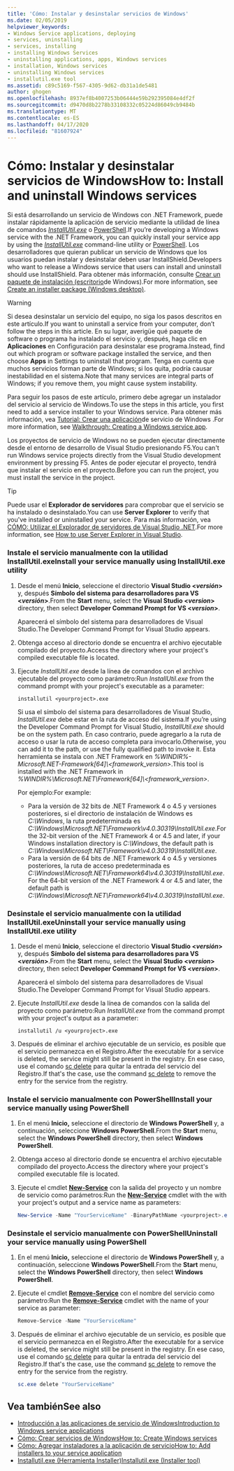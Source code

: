 ```yaml
---
title: 'Cómo: Instalar y desinstalar servicios de Windows'
ms.date: 02/05/2019
helpviewer_keywords:
- Windows Service applications, deploying
- services, uninstalling
- services, installing
- installing Windows Services
- uninstalling applications, apps, Windows services
- installation, Windows services
- uninstalling Windows services
- installutil.exe tool
ms.assetid: c89c5169-f567-4305-9d62-db31a1de5481
author: ghogen
ms.openlocfilehash: 8937ef8b4007253b06444e59b292395084e4df2f
ms.sourcegitcommit: d9470d8b2278b33108332c05224d86049cb9484b
ms.translationtype: MT
ms.contentlocale: es-ES
ms.lasthandoff: 04/17/2020
ms.locfileid: "81607924"
---
```

# <a name="how-to-install-and-uninstall-windows-services"></a><span data-ttu-id="9c0c3-102">Cómo: Instalar y desinstalar servicios de Windows</span><span class="sxs-lookup"><span data-stu-id="9c0c3-102">How to: Install and uninstall Windows services</span></span>

<span data-ttu-id="9c0c3-103">Si está desarrollando un servicio de Windows con .NET Framework, puede instalar rápidamente la aplicación de servicio mediante la utilidad de línea de comandos [*InstallUtil.exe*](../tools/installutil-exe-installer-tool.md) o [PowerShell](/powershell/scripting/overview).</span><span class="sxs-lookup"><span data-stu-id="9c0c3-103">If you’re developing a Windows service with the .NET Framework, you can quickly install your service app by using the [*InstallUtil.exe*](../tools/installutil-exe-installer-tool.md) command-line utility or [PowerShell](/powershell/scripting/overview).</span></span> <span data-ttu-id="9c0c3-104">Los desarrolladores que quieran publicar un servicio de Windows que los usuarios puedan instalar y desinstalar deben usar InstallShield.</span><span class="sxs-lookup"><span data-stu-id="9c0c3-104">Developers who want to release a Windows service that users can install and uninstall should use InstallShield.</span></span> <span data-ttu-id="9c0c3-105">Para obtener más información, consulte [Crear un paquete de instalación (escritorio](/visualstudio/deployment/deploying-applications-services-and-components#create-an-installer-package-windows-desktop)de Windows).</span><span class="sxs-lookup"><span data-stu-id="9c0c3-105">For more information, see [Create an installer package (Windows desktop)](/visualstudio/deployment/deploying-applications-services-and-components#create-an-installer-package-windows-desktop).</span></span>

> [!WARNING]
> <span data-ttu-id="9c0c3-106">Si desea desinstalar un servicio del equipo, no siga los pasos descritos en este artículo.</span><span class="sxs-lookup"><span data-stu-id="9c0c3-106">If you want to uninstall a service from your computer, don’t follow the steps in this article.</span></span> <span data-ttu-id="9c0c3-107">En su lugar, averigüe qué paquete de software o programa ha instalado el servicio y, después, haga clic en **Aplicaciones** en Configuración para desinstalar ese programa.</span><span class="sxs-lookup"><span data-stu-id="9c0c3-107">Instead, find out which program or software package installed the service, and then choose **Apps** in Settings to uninstall that program.</span></span> <span data-ttu-id="9c0c3-108">Tenga en cuenta que muchos servicios forman parte de Windows; si los quita, podría causar inestabilidad en el sistema.</span><span class="sxs-lookup"><span data-stu-id="9c0c3-108">Note that many services are integral parts of Windows; if you remove them, you might cause system instability.</span></span>

<span data-ttu-id="9c0c3-109">Para seguir los pasos de este artículo, primero debe agregar un instalador del servicio al servicio de Windows.</span><span class="sxs-lookup"><span data-stu-id="9c0c3-109">To use the steps in this article, you first need to add a service installer to your Windows service.</span></span> <span data-ttu-id="9c0c3-110">Para obtener más información, vea [Tutorial: Crear una aplicación](../windows-services/walkthrough-creating-a-windows-service-application-in-the-component-designer.md)de servicio de Windows .</span><span class="sxs-lookup"><span data-stu-id="9c0c3-110">For more information, see [Walkthrough: Creating a Windows service app](../windows-services/walkthrough-creating-a-windows-service-application-in-the-component-designer.md).</span></span>

<span data-ttu-id="9c0c3-111">Los proyectos de servicio de Windows no se pueden ejecutar directamente desde el entorno de desarrollo de Visual Studio presionando F5.</span><span class="sxs-lookup"><span data-stu-id="9c0c3-111">You can't run Windows service projects directly from the Visual Studio development environment by pressing F5.</span></span> <span data-ttu-id="9c0c3-112">Antes de poder ejecutar el proyecto, tendrá que instalar el servicio en el proyecto.</span><span class="sxs-lookup"><span data-stu-id="9c0c3-112">Before you can run the project, you must install the service in the project.</span></span>

> [!TIP]
> <span data-ttu-id="9c0c3-113">Puede usar el **Explorador de servidores** para comprobar que el servicio se ha instalado o desinstalado.</span><span class="sxs-lookup"><span data-stu-id="9c0c3-113">You can use **Server Explorer** to verify that you've installed or uninstalled your service.</span></span> <span data-ttu-id="9c0c3-114">Para más información, vea [CÓMO: Utilizar el Explorador de servidores de Visual Studio .NET](https://support.microsoft.com/help/316649/how-to-use-the-server-explorer-in-visual-studio-net-and-visual-studio).</span><span class="sxs-lookup"><span data-stu-id="9c0c3-114">For more information, see [How to use Server Explorer in Visual Studio](https://support.microsoft.com/help/316649/how-to-use-the-server-explorer-in-visual-studio-net-and-visual-studio).</span></span>

### <a name="install-your-service-manually-using-installutilexe-utility"></a><span data-ttu-id="9c0c3-115">Instale el servicio manualmente con la utilidad InstallUtil.exe</span><span class="sxs-lookup"><span data-stu-id="9c0c3-115">Install your service manually using InstallUtil.exe utility</span></span>

1. <span data-ttu-id="9c0c3-116">Desde el menú **Inicio**, seleccione el directorio **Visual Studio \<*versión*>** y, después **Símbolo del sistema para desarrolladores para VS \<*versión*>**.</span><span class="sxs-lookup"><span data-stu-id="9c0c3-116">From the **Start** menu, select the **Visual Studio \<*version*>** directory, then select **Developer Command Prompt for VS \<*version*>**.</span></span>

     <span data-ttu-id="9c0c3-117">Aparecerá el símbolo del sistema para desarrolladores de Visual Studio.</span><span class="sxs-lookup"><span data-stu-id="9c0c3-117">The Developer Command Prompt for Visual Studio appears.</span></span>

2. <span data-ttu-id="9c0c3-118">Obtenga acceso al directorio donde se encuentra el archivo ejecutable compilado del proyecto.</span><span class="sxs-lookup"><span data-stu-id="9c0c3-118">Access the directory where your project's compiled executable file is located.</span></span>

3. <span data-ttu-id="9c0c3-119">Ejecute *InstallUtil.exe* desde la línea de comandos con el archivo ejecutable del proyecto como parámetro:</span><span class="sxs-lookup"><span data-stu-id="9c0c3-119">Run *InstallUtil.exe* from the command prompt with your project's executable as a parameter:</span></span>

    ```console
    installutil <yourproject>.exe
    ```

     <span data-ttu-id="9c0c3-120">Si usa el símbolo del sistema para desarrolladores de Visual Studio, *InstallUtil.exe* debe estar en la ruta de acceso del sistema.</span><span class="sxs-lookup"><span data-stu-id="9c0c3-120">If you’re using the Developer Command Prompt for Visual Studio, *InstallUtil.exe* should be on the system path.</span></span> <span data-ttu-id="9c0c3-121">En caso contrario, puede agregarlo a la ruta de acceso o usar la ruta de acceso completa para invocarlo.</span><span class="sxs-lookup"><span data-stu-id="9c0c3-121">Otherwise, you can add it to the path, or use the fully qualified path to invoke it.</span></span> <span data-ttu-id="9c0c3-122">Esta herramienta se instala con .NET Framework en *%WINDIR%-Microsoft.NET-Framework[64]\\<framework_version\>*.</span><span class="sxs-lookup"><span data-stu-id="9c0c3-122">This tool is installed with the .NET Framework in *%WINDIR%\Microsoft.NET\Framework[64]\\<framework_version\>*.</span></span>

     <span data-ttu-id="9c0c3-123">Por ejemplo:</span><span class="sxs-lookup"><span data-stu-id="9c0c3-123">For example:</span></span>
     - <span data-ttu-id="9c0c3-124">Para la versión de 32 bits de .NET Framework 4 o 4.5 y versiones posteriores, si el directorio de instalación de Windows es *C:\Windows*, la ruta predeterminada es *C:\Windows\Microsoft.NET\Framework\v4.0.30319\InstallUtil.exe*.</span><span class="sxs-lookup"><span data-stu-id="9c0c3-124">For the 32-bit version of the .NET Framework 4 or 4.5 and later, if your Windows installation directory is *C:\Windows*, the default path is *C:\Windows\Microsoft.NET\Framework\v4.0.30319\InstallUtil.exe*.</span></span>
     - <span data-ttu-id="9c0c3-125">Para la versión de 64 bits de .NET Framework 4 o 4.5 y versiones posteriores, la ruta de acceso predeterminada es *C:\Windows\Microsoft.NET\Framework64\v4.0.30319\InstallUtil.exe*.</span><span class="sxs-lookup"><span data-stu-id="9c0c3-125">For the 64-bit version of the .NET Framework 4 or 4.5 and later, the default path is *C:\Windows\Microsoft.NET\Framework64\v4.0.30319\InstallUtil.exe*.</span></span>

### <a name="uninstall-your-service-manually-using-installutilexe-utility"></a><span data-ttu-id="9c0c3-126">Desinstale el servicio manualmente con la utilidad InstallUtil.exe</span><span class="sxs-lookup"><span data-stu-id="9c0c3-126">Uninstall your service manually using InstallUtil.exe utility</span></span>

1. <span data-ttu-id="9c0c3-127">Desde el menú **Inicio**, seleccione el directorio **Visual Studio \<*versión*>** y, después **Símbolo del sistema para desarrolladores para VS \<*versión*>**.</span><span class="sxs-lookup"><span data-stu-id="9c0c3-127">From the **Start** menu, select the **Visual Studio \<*version*>** directory, then select **Developer Command Prompt for VS \<*version*>**.</span></span>

     <span data-ttu-id="9c0c3-128">Aparecerá el símbolo del sistema para desarrolladores de Visual Studio.</span><span class="sxs-lookup"><span data-stu-id="9c0c3-128">The Developer Command Prompt for Visual Studio appears.</span></span>

2. <span data-ttu-id="9c0c3-129">Ejecute *InstallUtil.exe* desde la línea de comandos con la salida del proyecto como parámetro:</span><span class="sxs-lookup"><span data-stu-id="9c0c3-129">Run *InstallUtil.exe* from the command prompt with your project's output as a parameter:</span></span>

    ```console
    installutil /u <yourproject>.exe
    ```

3. <span data-ttu-id="9c0c3-130">Después de eliminar el archivo ejecutable de un servicio, es posible que el servicio permanezca en el Registro.</span><span class="sxs-lookup"><span data-stu-id="9c0c3-130">After the executable for a service is deleted, the service might still be present in the registry.</span></span> <span data-ttu-id="9c0c3-131">En ese caso, use el comando [sc delete](/windows-server/administration/windows-commands/sc-delete) para quitar la entrada del servicio del Registro.</span><span class="sxs-lookup"><span data-stu-id="9c0c3-131">If that's the case, use the command [sc delete](/windows-server/administration/windows-commands/sc-delete) to remove the entry for the service from the registry.</span></span>

### <a name="install-your-service-manually-using-powershell"></a><span data-ttu-id="9c0c3-132">Instale el servicio manualmente con PowerShell</span><span class="sxs-lookup"><span data-stu-id="9c0c3-132">Install your service manually using PowerShell</span></span>

1. <span data-ttu-id="9c0c3-133">En el menú **Inicio,** seleccione el directorio de **Windows PowerShell** y, a continuación, seleccione **Windows PowerShell**.</span><span class="sxs-lookup"><span data-stu-id="9c0c3-133">From the **Start** menu, select the **Windows PowerShell** directory, then select **Windows PowerShell**.</span></span>

2. <span data-ttu-id="9c0c3-134">Obtenga acceso al directorio donde se encuentra el archivo ejecutable compilado del proyecto.</span><span class="sxs-lookup"><span data-stu-id="9c0c3-134">Access the directory where your project's compiled executable file is located.</span></span>

3. <span data-ttu-id="9c0c3-135">Ejecute el cmdlet [**New-Service**](/powershell/module/microsoft.powershell.management/new-service) con la salida del proyecto y un nombre de servicio como parámetros:</span><span class="sxs-lookup"><span data-stu-id="9c0c3-135">Run the [**New-Service**](/powershell/module/microsoft.powershell.management/new-service) cmdlet with the with your project's output and a service name as parameters:</span></span>

    ```powershell
    New-Service -Name "YourServiceName" -BinaryPathName <yourproject>.exe
    ```

### <a name="uninstall-your-service-manually-using-powershell"></a><span data-ttu-id="9c0c3-136">Desinstale el servicio manualmente con PowerShell</span><span class="sxs-lookup"><span data-stu-id="9c0c3-136">Uninstall your service manually using PowerShell</span></span>

1. <span data-ttu-id="9c0c3-137">En el menú **Inicio,** seleccione el directorio de **Windows PowerShell** y, a continuación, seleccione **Windows PowerShell**.</span><span class="sxs-lookup"><span data-stu-id="9c0c3-137">From the **Start** menu, select the **Windows PowerShell** directory, then select **Windows PowerShell**.</span></span>

2. <span data-ttu-id="9c0c3-138">Ejecute el cmdlet [**Remove-Service**](/powershell/module/microsoft.powershell.management/remove-service) con el nombre del servicio como parámetro:</span><span class="sxs-lookup"><span data-stu-id="9c0c3-138">Run the [**Remove-Service**](/powershell/module/microsoft.powershell.management/remove-service) cmdlet with the name of your service as parameter:</span></span>

    ```powershell
    Remove-Service -Name "YourServiceName"
    ```

3. <span data-ttu-id="9c0c3-139">Después de eliminar el archivo ejecutable de un servicio, es posible que el servicio permanezca en el Registro.</span><span class="sxs-lookup"><span data-stu-id="9c0c3-139">After the executable for a service is deleted, the service might still be present in the registry.</span></span> <span data-ttu-id="9c0c3-140">En ese caso, use el comando [sc delete](/windows-server/administration/windows-commands/sc-delete) para quitar la entrada del servicio del Registro.</span><span class="sxs-lookup"><span data-stu-id="9c0c3-140">If that's the case, use the command [sc delete](/windows-server/administration/windows-commands/sc-delete) to remove the entry for the service from the registry.</span></span>

    ```powershell
    sc.exe delete "YourServiceName"
    ```

## <a name="see-also"></a><span data-ttu-id="9c0c3-141">Vea también</span><span class="sxs-lookup"><span data-stu-id="9c0c3-141">See also</span></span>

- [<span data-ttu-id="9c0c3-142">Introducción a las aplicaciones de servicio de Windows</span><span class="sxs-lookup"><span data-stu-id="9c0c3-142">Introduction to Windows service applications</span></span>](../windows-services/introduction-to-windows-service-applications.md)
- [<span data-ttu-id="9c0c3-143">Cómo: Crear servicios de Windows</span><span class="sxs-lookup"><span data-stu-id="9c0c3-143">How to: Create Windows services</span></span>](../windows-services/how-to-create-windows-services.md)
- [<span data-ttu-id="9c0c3-144">Cómo: Agregar instaladores a la aplicación de servicio</span><span class="sxs-lookup"><span data-stu-id="9c0c3-144">How to: Add installers to your service application</span></span>](../windows-services/how-to-add-installers-to-your-service-application.md)
- [<span data-ttu-id="9c0c3-145">Installutil.exe (Herramienta Installer)</span><span class="sxs-lookup"><span data-stu-id="9c0c3-145">Installutil.exe (Installer tool)</span></span>](../tools/installutil-exe-installer-tool.md)
